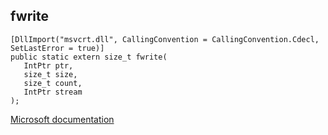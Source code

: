## fwrite

```
[DllImport("msvcrt.dll", CallingConvention = CallingConvention.Cdecl, SetLastError = true)]
public static extern size_t fwrite(
   IntPtr ptr,
   size_t size,
   size_t count,
   IntPtr stream
);
```

[Microsoft documentation](https://docs.microsoft.com/en-us/cpp/c-runtime-library/reference/fwrite)
